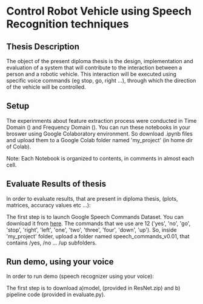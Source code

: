 # Control Robot Vehicle using Speech Recognition techniques

## Thesis Description 

The object of the present diploma thesis is the design, implementation and evaluation of a system that will contribute to the interaction between a person and a robotic vehicle. This interaction will be executed using specific voice commands (eg stop, go, right ...), through which the direction of the vehicle will be controlled.

## Setup

The experinments about feature extraction process were conducted in Time Domain () and Frequency Domain (). You can run these notebooks in your broswer using Google Colaboratory environment. So download .ipynb files and upload them to a Google Colab folder named 'my_project' (in home dir of Colab).


Note: Each Notebook is organized to contents, in comments in almost each cell.

## Evaluate Results of thesis
 
In order to evaluate results, that are present in diploma thesis, (plots, matrices, accuracy values etc ...):

The first step is to launch Google Speech Commands Dataset. You can download it from [here](http://download.tensorflow.org/data/speech_commands_v0.01.tar.gz). The commands that we use are 12 ('yes', 'no', 'go', 'stop', 'right', 'left', 'one', 'two', 'three', 'four', 'down', 'up'). So, inside 'my_project' folder, upload a folder named speech_commands_v0.01, that contains /yes, /no ... /up subfolders.

## Run demo, using your voice

In order to run demo (speech recognizer using your voice):

The first step is to download a)model, (provided in ResNet.zip) and b) pipeline code (provided in evaluate.py). 





